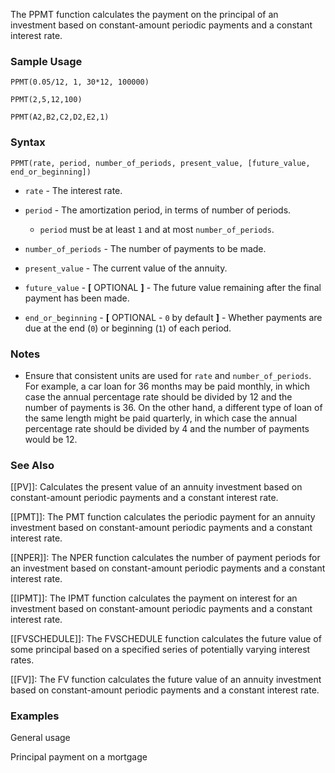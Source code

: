 The PPMT function calculates the payment on the principal of an investment based on constant-amount periodic payments and a constant interest rate.

### Sample Usage

`PPMT(0.05/12, 1, 30*12, 100000)`

`PPMT(2,5,12,100)`

`PPMT(A2,B2,C2,D2,E2,1)`

### Syntax

`PPMT(rate, period, number_of_periods, present_value, [future_value, end_or_beginning])`

* `rate` - The interest rate.
* `period` - The amortization period, in terms of number of periods.

  + `period` must be at least `1` and at most `number_of_periods`.
* `number_of_periods` - The number of payments to be made.
* `present_value` - The current value of the annuity.
* `future_value` - **[** OPTIONAL **]** - The future value remaining after the final payment has been made.
* `end_or_beginning` - **[** OPTIONAL - `0` by default **]** - Whether payments are due at the end (`0`) or beginning (`1`) of each period.

### Notes

* Ensure that consistent units are used for `rate` and `number_of_periods`. For example, a car loan for 36 months may be paid monthly, in which case the annual percentage rate should be divided by 12 and the number of payments is 36. On the other hand, a different type of loan of the same length might be paid quarterly, in which case the annual percentage rate should be divided by 4 and the number of payments would be 12.

### See Also

[[PV]]: Calculates the present value of an annuity investment based on constant-amount periodic payments and a constant interest rate.

[[PMT]]: The PMT function calculates the periodic payment for an annuity investment based on constant-amount periodic payments and a constant interest rate.

[[NPER]]: The NPER function calculates the number of payment periods for an investment based on constant-amount periodic payments and a constant interest rate.

[[IPMT]]: The IPMT function calculates the payment on interest for an investment based on constant-amount periodic payments and a constant interest rate.

[[FVSCHEDULE]]: The FVSCHEDULE function calculates the future value of some principal based on a specified series of potentially varying interest rates.

[[FV]]: The FV function calculates the future value of an annuity investment based on constant-amount periodic payments and a constant interest rate.

### Examples

General usage

Principal payment on a mortgage